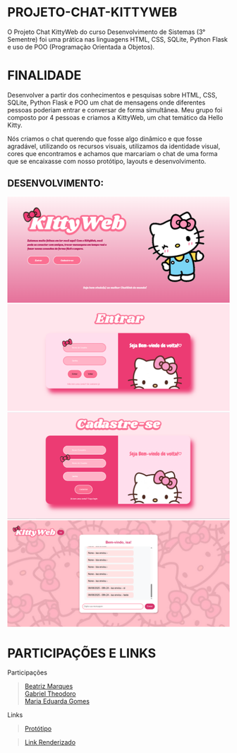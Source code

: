 # PROJETO-CHAT-KITTYWEB
O Projeto Chat KittyWeb do curso Desenvolvimento de Sistemas (3° Sementre) foi uma prática nas linguagens HTML, CSS, SQLite, Python Flask e uso de POO (Programação Orientada a Objetos).

# FINALIDADE
Desenvolver a partir dos conhecimentos e pesquisas sobre HTML, CSS, SQLite, Python Flask e POO um chat de mensagens onde diferentes pessoas poderiam entrar e conversar de forma simultânea.
Meu grupo foi composto por 4 pessoas e criamos a KittyWeb, um chat temático da Hello Kitty.

Nós criamos o chat querendo que fosse algo dinâmico e que fosse agradável, utilizando os recursos visuais, utilizamos da identidade visual, cores que encontramos e achamos que marcariam o chat de uma forma que se encaixasse com nosso protótipo, layouts e desenvolvimento.

## DESENVOLVIMENTO:
![print inicio](/static/prints/index.png)
![print entrar](/static/prints/entrar.png)
![print cadastro](/static/prints/cadastro.png)
![print chat](/static/prints/chat.png)

# PARTICIPAÇÕES E LINKS

Participações
> [Beatriz Marques](https://github.com/biaamarquess)  
> [Gabriel Theodoro](https://github.com/theodoro2115)  
> [Maria Eduarda Gomes](https://github.com/MariaGomesR)  

Links
> [Protótipo](https://www.canva.com/design/DAGfkRwHkgI/S7eH6pYQHLfHt03h0Nio8Q/view?utm_content=DAGfkRwHkgI&utm_campaign=designshare&utm_medium=link2&utm_source=uniquelinks&utlId=h89dbb2d4bb)

> [Link Renderizado](https://projeto-chat-kittyweb.onrender.com)

